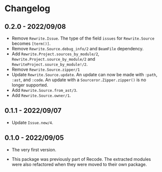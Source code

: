 # Changelog

## 0.2.0 - 2022/09/08

+ Remove `Rewrite.Issue`. The type of the field `issues` for `Rewrite.Source`
  becomes `[term()]`.
+ Remove `Rewrite.Source.debug_info/2` and `BeamFile` dependency.
+ Add `Rewrite.Project.sources_by_module/2`, `Rewrite.Project.source_by_module/2`
  and `RewriteProject.source_by_module!/2`.
+ Remove `Rewrite.Source.zipper/1`
+ Update `Rewrite.Source.update`. An update can now be made with `:path`, `:ast`,
  and `:code`. An update with a `Sourceror.Zipper.zipper()` is no longer
  supported.
+ Add `Rewrite.Source.from_ast/3`.
+ Add `Rewrite.Source.owner/1`.

## 0.1.1 - 2022/09/07

+ Update `Issue.new/4`.

## 0.1.0 - 2022/09/05

+ The very first version.

+ This package was previously part of Recode. The extracted modules were also
  refactored when they were moved to their own package.
